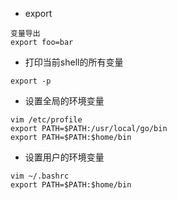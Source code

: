  - export
 ```
 变量导出
 export foo=bar
 ```
 
 - 打印当前shell的所有变量
 ```
 export -p
 ```
 
 - 设置全局的环境变量
 ```
 vim /etc/profile
 export PATH=$PATH:/usr/local/go/bin
 export PATH=$PATH:$home/bin
 ```
 
 - 设置用户的环境变量
 ```
 vim ~/.bashrc
 export PATH=$PATH:$home/bin
 ```
 
 
